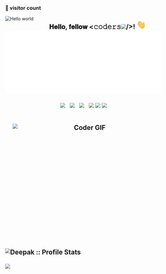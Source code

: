 <!-- <p align="left"> <img src="https://komarev.com/ghpvc/?username=deepsingh9868&label=Views&color=blue&style=plastic" alt="deepak singh" /> </p>

<!-- [![Gmail Badge](https://img.shields.io/badge/-Gmail-c14438?style=flat-square&logo=Gmail&logoColor=white&link=mailto:deepaksingh66013@gmail.com)](mailto:deepaksingh66013@gmail.com) -->

 ### 👀 visitor count

<img align = "left" src="https://profile-counter.glitch.me/deepsingh9868/count.svg" alt="Hello world" />  

<h2 align="center">𝐇𝐞𝐥𝐥𝐨, 𝐟𝐞𝐥𝐥𝐨𝐰 <𝚌𝚘𝚍𝚎𝚛𝚜<img src="https://github.com/TheDudeThatCode/TheDudeThatCode/blob/master/Assets/Earth.gif" width="24px">/>! <img src="https://raw.githubusercontent.com/ABSphreak/ABSphreak/master/gifs/Hi.gif" width="30px">


<!--  ### Hi there <𝚌𝚘𝚍𝚎𝚛𝚜/>! <img src="https://github.com/TheDudeThatCode/TheDudeThatCode/blob/master/Assets/Hi.gif" width="29px"> -->
<img src = "https://github.com/deepsingh9868/deepak_img/blob/main/svg.svg"/> 
<!-- <img align="right" alt="GIF" src="https://general.stdcdn.com/animation_500_kkcayqws.gif" width="300" height="300" /> -->

  
  
<!-- <p><b>I'm a dumb and young programmer from India</b></p> -->
<!--   "https://giphy.com/gifs/spongebob-l46CyJmS9KUbokzsI/giphy.gif"  -->
  
<!--  <img src="https://media.giphy.com/media/LnKa2WLkd6eAM/giphy.gif" width="50" /> <b><i>DUMB AND YOUNG PROGRAMMER!!!</i></b> <img src="https://media.giphy.com/media/mDXRploH8XBIaIG1U7/giphy.gif" width="50" /> -->
  
  
<p align='center'>
  <a href="https://github.com/deepsingh9868"><img height="30" src="https://img.shields.io/badge/-github-black?logo=github&style=flat-square"></a>&nbsp;&nbsp;
<!--   <a href="https://www.linkedin.com/in/jain-mukesh"><img height="30" src="https://img.shields.io/badge/-jain--mukesh-blue?logo=linkedin&style=flat-square"></a>&nbsp;&nbsp; -->
  <a href="mailto:deepaksingh66013@gmail.com"><img height="30" src="https://img.shields.io/badge/-gmail-black?logo=gmail&style=flat-square"></a>&nbsp;&nbsp;
  <a href="https://www.hackerearth.com/@deepaksingh66013"><img height="30" src="https://img.shields.io/badge/-hackerearth-black?logo=hackerearth&style=flat-square"></a>&nbsp;&nbsp;
  <a href="https://leetcode.com/deepsingh9868/"><img height="30" src="https://img.shields.io/badge/-leetcode-black?logo=leetcode&style=flat-square"></a>
  <a href="https://www.codechef.com/users/deepak_070"><img height="30" src="https://img.shields.io/badge/-codechef-black?logo=codechef&style=flat-square"></a>
  <a href="https://discord.gg/YngxnGQz"><img height="30" src="https://img.shields.io/badge/-discord-black?logo=discord&style=flat-square"></a>
</p>

<!-- - 🔭 I’m currently working on something which I don't know
- 👯 I’m looking to collaborate on web development projects
- 🤝 I’m looking for help with web development 
- 🌱 I’m currently learning pretty much everything
- 💬 Ask me about DSA and maybe web development
- ⚡ Fun fact: Chai tastes way better than coffee! Change my mind😎  -->
 
  <br/>
  
<img align="right" src="https://media.giphy.com/media/dZX3AduGrY3uJ7qCsx/giphy.gif" alt="Coder GIF" width="480" height="400">

 

<!-- <h2 align="center">My stack :man_technologist:</h2>

<p align="center">Tools that I use on a daily basis, or that I've used or worked (either much or a bit) with on the past</p>
<p align="center">
  <a href="https://stackshare.io/anhello/my-personal-stack">
    <img src="http://img.shields.io/badge/tech-stack-0690fa.svg?style=flat" alt="AnhellO :: StackShare" />
  </a>
</p> 

<h2 align="center">Github stats :bar_chart:</h2> 

<h4 align="center">Visitor's count :eyes:</h4>

<p align="center"><img src="https://profile-counter.glitch.me/{AnhellO}/count.svg" alt="AnhellO :: Visitor's Count" /></p>

<h4 align="center">Top langs :tongue:</h4> -->

<!-- <p align="center"><img src="https://github-readme-stats.vercel.app/api/top-langs/?username=deepsingh9868&langs_count=10&theme=tokyonight&layout=compact" alt="Deepak :: Top Langs" /></p>
 -->
<!-- <h4 align="c">Profile stats :musical_keyboard:</h4> -->
<br/>

<p align="left"><img src="https://github-readme-stats.vercel.app/api?username=deepsingh9868&show_icons=true&theme=synthwave" alt="Deepak :: Profile Stats" /></p>

<p align="left"><img src="https://github-readme-streak-stats.herokuapp.com/?user=deepsingh9868&theme=radical" /></p>

<!-- <p align="left"><img src="https://thumbs.gfycat.com/GoodnaturedFondGaur-size_restricted.gif" alt="Synthwave" height="300" width="500"></p>  -->



  
  
  








  
  
<!-- 
<h1 align="center">Hi 👋, I'm Deepak</h1>
<h3 align="center">A dumb and young programmer from India. Try to catch up with the fast growing technology standards</h3> -->

<!-- <p align="left"> <img src="https://komarev.com/ghpvc/?username=deepsingh9868&label=Profile%20views&color=0e75b6&style=flat" alt="deepsingh9868" /> </p>

<p align="left"> <a href="https://github.com/ryo-ma/github-profile-trophy"><img src="https://github-profile-trophy.vercel.app/?username=deepsingh9868" alt="deepsingh9868" /></a> </p>





<!-- - ⚡ Fun fact **Chai tastes way better than coffee! Change my mind 😎** -->

<!-- <h3 align="left">Connect with me:</h3>
<p align="left">
<a href="https://www.codechef.com/users/deepak_070" target="blank"><img align="center" src="https://cdn.jsdelivr.net/npm/simple-icons@3.1.0/icons/codechef.svg" alt="deepak_070" height="30" width="40" /></a>
<a href="https://www.leetcode.com/deepsingh9868" target="blank"><img align="center" src="https://raw.githubusercontent.com/rahuldkjain/github-profile-readme-generator/master/src/images/icons/Social/leet-code.svg" alt="deepsingh9868" height="30" width="40" /></a>
<a href="https://www.hackerearth.com/@deepaksingh66013" target="blank"><img align="center" src="https://raw.githubusercontent.com/rahuldkjain/github-profile-readme-generator/master/src/images/icons/Social/hackerearth.svg" alt="@deepaksingh66013" height="30" width="40" /></a>
<a href="https://discord.gg/https://discord.gg/YngxnGQz" target="blank"><img align="center" src="https://raw.githubusercontent.com/rahuldkjain/github-profile-readme-generator/master/src/images/icons/Social/discord.svg" alt="https://discord.gg/YngxnGQz" height="30" width="40" /></a>
</p>

<h3 align="left">Languages and Tools:</h3>
<p align="left"> <a href="https://getbootstrap.com" target="_blank"> <img src="https://raw.githubusercontent.com/devicons/devicon/master/icons/bootstrap/bootstrap-plain-wordmark.svg" alt="bootstrap" width="40" height="40"/> </a> <a href="https://www.w3schools.com/cpp/" target="_blank"> <img src="https://raw.githubusercontent.com/devicons/devicon/master/icons/cplusplus/cplusplus-original.svg" alt="cplusplus" width="40" height="40"/> </a> <a href="https://www.w3schools.com/css/" target="_blank"> <img src="https://raw.githubusercontent.com/devicons/devicon/master/icons/css3/css3-original-wordmark.svg" alt="css3" width="40" height="40"/> </a> <a href="https://git-scm.com/" target="_blank"> <img src="https://www.vectorlogo.zone/logos/git-scm/git-scm-icon.svg" alt="git" width="40" height="40"/> </a> <a href="https://heroku.com" target="_blank"> <img src="https://www.vectorlogo.zone/logos/heroku/heroku-icon.svg" alt="heroku" width="40" height="40"/> </a> <a href="https://www.w3.org/html/" target="_blank"> <img src="https://raw.githubusercontent.com/devicons/devicon/master/icons/html5/html5-original-wordmark.svg" alt="html5" width="40" height="40"/> </a> <a href="https://developer.mozilla.org/en-US/docs/Web/JavaScript" target="_blank"> <img src="https://raw.githubusercontent.com/devicons/devicon/master/icons/javascript/javascript-original.svg" alt="javascript" width="40" height="40"/> </a> <a href="https://www.mongodb.com/" target="_blank"> <img src="https://raw.githubusercontent.com/devicons/devicon/master/icons/mongodb/mongodb-original-wordmark.svg" alt="mongodb" width="40" height="40"/> </a> <a href="https://www.mysql.com/" target="_blank"> <img src="https://raw.githubusercontent.com/devicons/devicon/master/icons/mysql/mysql-original-wordmark.svg" alt="mysql" width="40" height="40"/> </a> <a href="https://nodejs.org" target="_blank"> <img src="https://raw.githubusercontent.com/devicons/devicon/master/icons/nodejs/nodejs-original-wordmark.svg" alt="nodejs" width="40" height="40"/> </a> <a href="https://reactjs.org/" target="_blank"> <img src="https://raw.githubusercontent.com/devicons/devicon/master/icons/react/react-original-wordmark.svg" alt="react" width="40" height="40"/> </a> </p>

<p><img align="left" src="https://github-readme-stats.vercel.app/api/top-langs?username=deepsingh9868&show_icons=true&locale=en&layout=compact" alt="deepsingh9868" /></p>

<p>&nbsp;<img align="center" src="https://github-readme-stats.vercel.app/api?username=deepsingh9868&show_icons=true&locale=en" alt="deepsingh9868" /></p>

<p><img align="center" src="https://github-readme-streak-stats.herokuapp.com/?user=deepsingh9868&" alt="deepsingh9868" /></p>
 --> 
